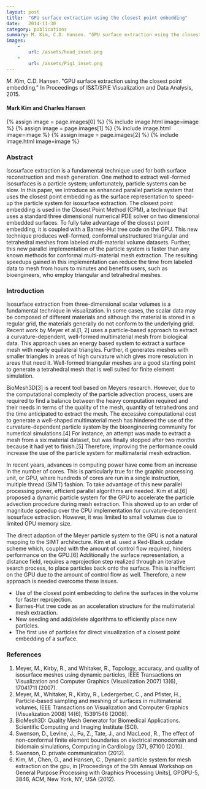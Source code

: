 ```yaml
---
layout: post
title:  "GPU surface extraction using the closest point embedding"
date:   2014-11-30
category: publications
summary: M. Kim, C.D. Hansen. "GPU surface extraction using the closest point embedding,"  In Proceedings of IS&T/SPIE Visualization and Data Analysis, 2015.
images:
    -
        url: /assets/head_inset.png
    -
        url: /assets/Pig1_inset.png
---
```


*M. Kim*, C.D. Hansen. "GPU surface extraction using the closest point embedding,"  In Proceedings of IS&T/SPIE Visualization and Data Analysis, 2015.

#### Mark Kim and Charles Hansen ####
{% assign image = page.images[0] %}
{% include image.html image=image %}
{% assign image = page.images[1] %}
{% include image.html image=image %}
{% assign image = page.images[2] %}
{% include image.html image=image %}

<!--[![]({filename}/assets/head_inset.png)]({filename}/assets/Pig1_lung_1.png)[![]({filename}/assets/Pig1_inset.png)]({filename}/assets/new_head_1_1.png)-->



### Abstract ###
Isosurface extraction is a fundamental technique used for both surface reconstruction and mesh generation. One method to extract well-formed isosurfaces is a particle system; unfortunately, particle systems can be slow. In this paper, we introduce an enhanced parallel particle system that uses the closest point embedding as the surface representation to speed-up the particle system for isosurface extraction. The closest point embedding is used in the Closest Point Method (CPM), a technique that uses a standard three dimensional numerical PDE solver on two dimensional embedded surfaces. To fully take advantage of the closest point embedding, it is coupled with a Barnes-Hut tree code on the GPU. This new technique produces well-formed, conformal unstructured triangular and tetrahedral meshes from labeled multi-material volume datasets. Further, this new parallel implementation of the particle system is faster than any known methods for conformal multi-material mesh extraction. The resulting speedups gained in this implementation can reduce the time from labeled data to mesh from hours to minutes and benefits users, such as bioengineers, who employ triangular and tetrahedral meshes.

### Introduction ###
Isosurface extraction from three-dimensional scalar volumes is a fundamental technique in visualization. In some cases,
the scalar data may be composed of different materials and although the material is stored in a regular grid, the materials
generally do not conform to the underlying grid. Recent work by Meyer et al.&#91;1, 2&#93; uses a particle-based approach to extract
a curvature-dependent, well-formed multimaterial mesh from biological data. This approach uses an energy based system
to extract a surface mesh with nearly equilateral triangles. Further, it generates meshes with smaller triangles in areas of
high curvature which gives more resolution in areas that need it. Well-formed triangular meshes are a good starting point
to generate a tetrahedral mesh that is well suited for finite element simulation.

BioMesh3D&#91;3&#93;
is a recent tool based on Meyers research. However, due to the computational complexity of the particle
advection process, users are required to find a balance between the heavy computation required and their needs in terms of
the quality of the mesh, quantity of tetrahedrons and the time anticipated to extract the mesh. The excessive computational
cost to generate a well-shaped multimaterial mesh has hindered the use of the curvature-dependent particle system by
the bioengineering community for numerical simulations.&#91;4&#93; For instance, an attempt was made to extract a mesh from
a six material dataset, but was finally stopped after two months because it had yet to finish.&#91;5&#93; Therefore, improving the
performance could increase the use of the particle system for multimaterial mesh extraction.

In recent years, advances in computing power have come from an increase in the number of cores. This is particularly
true for the graphic processing unit, or GPU, where hundreds of cores are run in a single instruction, multiple thread (SIMT)
fashion. To take advantage of this new parallel processing power, efficient parallel algorithms are needed. Kim et al.&#91;6&#93; proposed a dynamic particle system for the GPU to accelerate the particle advection procedure during mesh extraction. This
showed up to an order of magnitude speedup over the CPU implementation for curvature-dependent isosurface extraction.
However, it was limited to small volumes due to limited GPU memory size.

The direct adaption of the Meyer particle system to the GPU is not a natural mapping to the SIMT architecture. Kim et
al. used a Red-Black update scheme which, coupled with the amount of control flow required, hinders performance on the
GPU.&#91;6&#93; Additionally the surface representation, a distance field, requires a reprojection step realized through an iterative search process, to place particles back onto the surface. This is inefficient on the GPU due to the amount of control flow as
well. Therefore, a new approach is needed overcome these issues.


* Use of the closest point embedding to define the surfaces in the volume for faster reprojection.
* Barnes-Hut tree code as an acceleration structure for the multimaterial mesh extraction.
* New seeding and add/delete algorithms to efficiently place new particles.
* The first use of particles for direct visualization of a closest point embedding of a surface.

### References ###

1.    Meyer, M., Kirby, R., and Whitaker, R., Topology, accuracy, and quality of isosurface meshes using dynamic particles, IEEE Transactions on Visualization and Computer Graphics (Visualization 2007) 13(6), 17041711 (2007).
2.    Meyer, M., Whitaker, R., Kirby, R., Ledergerber, C., and Pfister, H., Particle-based sampling and meshing of surfaces in multimaterial volumes, IEEE Transactions on Visualization and Computer Graphics (Visualization 2008) 14(6), 15391546 (2008).
3.    BioMesh3D: Quality Mesh Generator for Biomedical Applications. Scientific Computing and Imaging Institute (SCI).
4.    Swenson, D., Levine, J., Fu, Z., Tate, J., and MacLeod, R., The effect of non-conformal finite element boundaries on electrical monodomain and bidomain simulations, Computing in Cardiology (37), 97100 (2010).
5.    Swenson, D. private communication (2012).
6.    Kim, M., Chen, G., and Hansen, C., Dynamic particle system for mesh extraction on the gpu, in [Proceedings of the 5th Annual Workshop on General Purpose Processing with Graphics Processing Units], GPGPU-5, 3846, ACM, New York, NY, USA (2012). 

